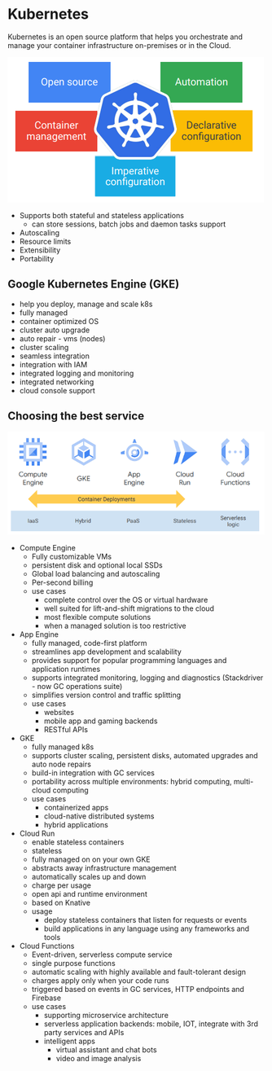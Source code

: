 # Kubernetes
 Kubernetes is an open source platform that helps you orchestrate and manage your container infrastructure on-premises or in the Cloud.

![](media/k8s.png)

- Supports both stateful and stateless applications
    - can store sessions, batch jobs and daemon tasks support
- Autoscaling
- Resource limits
- Extensibility
- Portability

## Google Kubernetes Engine (GKE)

- help you deploy, manage and scale k8s
- fully managed
- container optimized OS
- cluster auto upgrade
- auto repair - vms (nodes)
- cluster scaling
- seamless integration
- integration with IAM
- integrated logging and monitoring
- integrated networking
- cloud console support

## Choosing the best service

![](media/gke_service.png)

- Compute Engine
    - Fully customizable VMs
    - persistent disk and optional local SSDs
    - Global load balancing and autoscaling
    - Per-second billing
    - use cases
        - complete control over the OS or virtual hardware
        - well suited for lift-and-shift migrations to the cloud
        - most flexible compute solutions
        - when a managed solution is too restrictive
- App Engine
    - fully managed, code-first platform
    - streamlines app development and scalability
    - provides support for popular programming languages and application runtimes
    - supports integrated monitoring, logging and diagnostics (Stackdriver - now GC operations suite)
    - simplifies version control and traffic splitting
    - use cases
        - websites
        - mobile app and gaming backends
        - RESTful APIs
- GKE
    - fully managed k8s
    - supports cluster scaling, persistent disks, automated upgrades and auto node repairs
    - build-in integration with GC services
    - portability across multiple environments: hybrid computing, multi-cloud computing
    - use cases
        - containerized apps
        - cloud-native distributed systems
        - hybrid applications
- Cloud Run
    - enable stateless containers
    - stateless
    - fully managed on on your own GKE
    - abstracts away infrastructure management
    - automatically scales up and down
    - charge per usage
    - open api and runtime environment
    - based on Knative
    - usage
        - deploy stateless containers that listen for requests or events
        - build applications in any language using any frameworks and tools
- Cloud Functions
    - Event-driven, serverless compute service
    - single purpose functions
    - automatic scaling with highly available and fault-tolerant design
    - charges apply only when your code runs
    - triggered based on events in GC services, HTTP endpoints and Firebase
    - use cases
        - supporting microservice architecture
        - serverless application backends: mobile, IOT, integrate with 3rd party services and APIs
        - intelligent apps
            - virtual assistant and chat bots
            - video and image analysis





